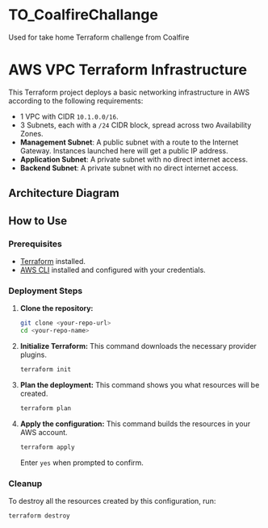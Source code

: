 # TO_CoalfireChallange
Used for take home Terraform challenge from Coalfire

# AWS VPC Terraform Infrastructure

This Terraform project deploys a basic networking infrastructure in AWS according to the following requirements:

-   1 VPC with CIDR `10.1.0.0/16`.
-   3 Subnets, each with a `/24` CIDR block, spread across two Availability Zones.
-   **Management Subnet**: A public subnet with a route to the Internet Gateway. Instances launched here will get a public IP address.
-   **Application Subnet**: A private subnet with no direct internet access.
-   **Backend Subnet**: A private subnet with no direct internet access.

## Architecture Diagram


## How to Use

### Prerequisites
-   [Terraform](https://developer.hashicorp.com/terraform/downloads) installed.
-   [AWS CLI](https://aws.amazon.com/cli/) installed and configured with your credentials.

### Deployment Steps
1.  **Clone the repository:**
    ```sh
    git clone <your-repo-url>
    cd <your-repo-name>
    ```

2.  **Initialize Terraform:**
    This command downloads the necessary provider plugins.
    ```sh
    terraform init
    ```

3.  **Plan the deployment:**
    This command shows you what resources will be created.
    ```sh
    terraform plan
    ```

4.  **Apply the configuration:**
    This command builds the resources in your AWS account.
    ```sh
    terraform apply
    ```
    Enter `yes` when prompted to confirm.

### Cleanup
To destroy all the resources created by this configuration, run:
```sh
terraform destroy
```